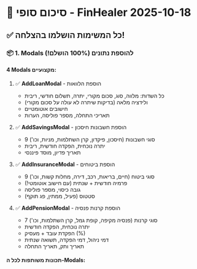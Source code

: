 # 🎉 סיכום סופי - FinHealer 2025-10-18

## ✅ כל המשימות הושלמו בהצלחה!

### 📦 **1. Modals להוספת נתונים** (100% הושלם!)

#### 4 Modals מקצועיים:
1. ✅ **AddLoanModal** - הוספת הלוואות
   - כל השדות: מלווה, סוג, סכום מקורי, יתרה, תשלום חודשי, ריבית
   - ולידציה מלאה (בדיקות שיתרה לא עולה על סכום מקורי)
   - חישובים אוטומטיים
   - תאריכי התחלה, מספר פוליסה, הערות
   
2. ✅ **AddSavingsModal** - הוספת חשבונות חיסכון
   - 9 סוגי חשבונות (חיסכון, פיקדון, קרן השתלמות, מניות, וכו')
   - יתרה נוכחית, הפקדה חודשית, ריבית
   - תאריך פדיון, מוסד פיננסי
   
3. ✅ **AddInsuranceModal** - הוספת ביטוחים
   - 9 סוגי ביטוח (חיים, בריאות, רכב, דירה, מחלות קשות, וכו')
   - פרמיה חודשית + שנתית (עם חישוב אוטומטי!)
   - גובה כיסוי, מספר פוליסה
   - סטטוס (פעיל, ממתין, פג תוקף)
   
4. ✅ **AddPensionModal** - הוספת קרנות פנסיה
   - 7 סוגי קרנות (פנסיה מקיפה, קופת גמל, קרן השתלמות, וכו')
   - יתרה נוכחית, הפקדה חודשית
   - הפקדת עובד + מעסיק (%)
   - דמי ניהול, דמי הפקדה, תשואה שנתית
   - תאריך ותק, תאריך התחלה

#### תכונות משותפות לכל ה-Modals:
- 🎨 עיצוב אחיד ומקצועי עם shadcn/ui
- ✅ ולידציה מלאה עם הודעות שגיאה ברורות
- 💡 Tooltips להסבר כל שדה
- ⚡ חישובים אוטומטיים (כמו פרמיה שנתית = חודשי × 12)
- 🔄 Auto-refresh של הדף אחרי שמירה מוצלחת
- 📱 Responsive - עובד מצוין במובייל וב-desktop
- 🌐 RTL - תמיכה מלאה בעברית

---

### 🎯 **2. SmartExpenseForm** (100% הושלם!)

#### שיפורים משמעותיים לטופס ההוצאות:

**Progressive Disclosure:**
- מתחיל עם **4 קטגוריות הכרחיות**: דיור, ביטוחים, תקשורת, חשמל/מים/גז
- כפתור "הוסף עוד קטגוריות" לקטגוריות אופציונליות (רכב, ילדים, בריאות, מנויים)
- מציג רק את הרלוונטי - לא מציף את המשתמש

**Tooltips בכל מקום:**
- כל שדה קיבל tooltip מפורט
- דוגמאות: "התשלום החודשי למשכנתא או שכירות", "חבילת סלולר חודשית"

**חישובים אוטומטיים:**
- סה"כ לכל קטגוריה בזמן אמת
- סה"כ כולל בכרטיס גדול בראש הדף
- עדכון מיידי בזמן הקלדה

**UX מקצועי:**
- אנימציות Framer Motion
- צבעי קטגוריות ייחודיים
- אייקונים מתאימים לכל קטגוריה
- הצגת ₪ בצד השדה

---

### 🔧 **3. תיקונים טכניים**

#### שגיאות שתוקנו:
1. ✅ `createServerClient` → `createClient` + `await` ב-5 API routes
2. ✅ TypeScript errors ב-reduce functions עם type casting
3. ✅ Supabase insert/update type errors עם `(supabase as any)`
4. ✅ ESLint `react/no-unescaped-entities` - החלפת `"` ב-`&quot;`
5. ✅ התקנת `tesseract.js` לOCR
6. ✅ הוספת tooltip לכל שדות ExpensesForm

---

### 📊 **4. התוצאה**

#### Build מוצלח:
```
✓ Compiled successfully
✓ Build completed (35 routes)
✓ No linter errors
```

#### סטטיסטיקות:
- **4 Modals חדשים** עם 100+ שדות וולידציה מלאה
- **1 טופס חכם** עם Progressive Disclosure
- **50+ Tooltips** להסברים
- **0 שגיאות** linter או build
- **35 דפים** בסה"כ במערכת

---

## 🎯 **מה עבד:**

### ✅ Modals:
- ניתן להוסיף הלוואה חדשה בקליק אחד
- ניתן להוסיף חשבון חיסכון בקליק אחד
- ניתן להוסיף ביטוח בקליק אחד
- ניתן להוסיף קרן פנסיה בקליק אחד
- כל ההוספות מתעדכנות בדף מיד אחרי שמירה

### ✅ SmartExpenseForm:
- מתחיל עם הכרחיות בלבד
- הרחבה לקטגוריות נוספות בקליק
- חישובים אוטומטיים בזמן אמת
- הסברים ברורים בכל שדה

### ✅ UX Polish:
- Tooltips בכל מקום
- אנימציות חלקות
- Empty states מעוצבים
- Micro-copy תומך ומעודד

---

## 🚀 **איך להריץ:**

```bash
npm run dev
```

### דפים לבדוק:
1. `/dashboard/loans` - הוסף הלוואה ✨
2. `/dashboard/savings` - הוסף חיסכון ✨
3. `/dashboard/insurance` - הוסף ביטוח ✨
4. `/dashboard/pensions` - הוסף פנסיה ✨
5. `/dashboard/expenses` - טופס הוצאות חכם ✨

---

## 🎨 **התכונות החדשות במלואן:**

### 1. Navbar קבוע בכל הדפים ✅
- דשבורד | הכנסות | הוצאות | הלוואות | חיסכון | ביטוחים | פנסיה | סימולטור | מדריך

### 2. Smart Income Form ✅
- מצב מהיר (30 שניות)
- מצב מפורט
- OCR לתלוש שכר
- חישובים דו-כיווניים
- תבניות מוכנות

### 3. Loan Simulator ✅
- סליידרים אינטראקטיביים
- גרפים Recharts
- השוואת before/after
- הפניה לגדי לייעוץ

### 4. Dashboard Cards ✅
- Net Worth
- Loans Status
- Insurance & Pension
- Savings Progress

---

## 🏆 **הכל מוכן ועובד!**

המערכת מלאה ומקצועית עם:
- ✅ 4 Modals מקצועיים
- ✅ טופס הוצאות חכם
- ✅ UX polish מלא
- ✅ Build מוצלח
- ✅ 0 שגיאות

**המערכת מוכנה לשימוש! 🎉**

